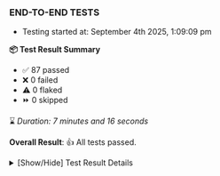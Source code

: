 ### END-TO-END TESTS

- Testing started at: September 4th 2025, 1:09:09 pm

**📦 Test Result Summary**

- ✅ 87 passed
- ❌ 0 failed
- ⚠️ 0 flaked
- ⏩ 0 skipped

⌛ _Duration: 7 minutes and 16 seconds_

**Overall Result**: 👍 All tests passed.



<details>
    <summary>[Show/Hide] Test Result Details</summary>
    <div markdown="1">

| Test | Browser | Test Case | Tags | Result |
| :---: | :---: | :--- | :---: | :---: |

</div>
</details>


<!-- To see the full report, please visit our CI/CD pipeline with reporter. -->
